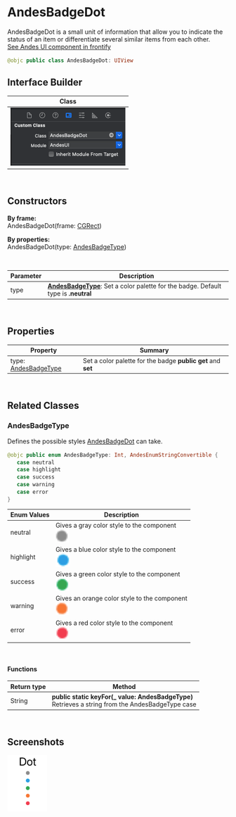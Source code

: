 # AndesBadgeDot

 AndesBadgeDot is a small unit of information that allow you to indicate the status of an item or differentiate several similar items from each other.  
 [See Andes UI component in frontify](https://company-161429.frontify.com/d/kxHCRixezmfK/n-a#/components/badge/dot)

 ```swift
 @objc public class AndesBadgeDot: UIView 
 ```
 ## Interface Builder 
 | Class |
 | -------- |
 |![class](../resources/dot/dotClass.png) |

 <br/>

 ## Constructors

**By frame:** <br/>
AndesBadgeDot(frame: [CGRect](https://developer.apple.com/documentation/coregraphics/cgrect)) <br/>

**By properties:** <br/>
AndesBadgeDot(type: [AndesBadgeType](#andesbadgetype)) 

 <br/>

 | Parameter | Description |
 | -------- | ------- |
 | type | **[AndesBadgeType](#andesbadgetype)**: Set a color palette for the badge. Default type is **.neutral** |

 <br/>

 ## Properties
 | Property | Summary |
 | -------- | ------- |
 | type: [AndesBadgeType](#andesbadgetype) | Set a color palette for the badge **public get** and **set** |

 <br/>

 ## Related Classes

 ### AndesBadgeType
 Defines the possible styles [AndesBadgeDot](#AndesBadgeDot) can take.
 ```swift
 @objc public enum AndesBadgeType: Int, AndesEnumStringConvertible {
    case neutral
    case highlight
    case success
    case warning
    case error
}
 ```
 | Enum Values | Description |
 | --------- | ------------- |
 | neutral | Gives a gray color style to the component <br/> ![Dot neutral](../resources/dot/dotNeutral.png) |
 | highlight | Gives a blue color style to the component <br/> ![Dot highlight](../resources/dot/dotHighlight.png) |
 | success | Gives a green color style to the component <br/> ![Dot success](../resources/dot/dotSuccess.png) |
 | warning | Gives an orange color style to the component <br/> ![Dot warning](../resources/dot/dotWarning.png) |
 | error | Gives a red color style to the component <br/> ![Dot error](../resources/dot/dotError.png) |

 <br/>

 #### Functions
 | Return type | Method |
 | -------- | ------- |
 | String | **public static keyFor(_ value: AndesBadgeType)**<br/> Retrieves a string from the AndesBadgeType case |

 <br/>


 

 ## Screenshots
 ![Dot Examples](../resources/dot/dotExamples.png) 